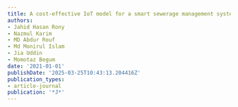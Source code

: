 ```yaml
---
title: A cost-effective IoT model for a smart sewerage management system using sensors
authors:
- Jahid Hasan Rony
- Nazmul Karim
- MD Abdur Rouf
- Md Monirul Islam
- Jia Uddin
- Momotaz Begum
date: '2021-01-01'
publishDate: '2025-03-25T10:43:13.204416Z'
publication_types:
- article-journal
publication: '*J*'
---
```

